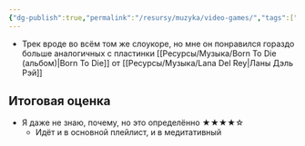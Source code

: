 ```yaml
---
{"dg-publish":true,"permalink":"/resursy/muzyka/video-games/","tags":["Музыка"]}
---
```


- Трек вроде во всём том же слоукоре, но мне он понравился гораздо больше аналогичных с пластинки [[Ресурсы/Музыка/Born To Die (альбом)\|Born To Die]] от [[Ресурсы/Музыка/Lana Del Rey\|Ланы Дэль Рэй]] 
## Итоговая оценка
- Я даже не знаю, почему, но это определённо ★★★★☆
	- Идёт и в основной плейлист, и в медитативный 